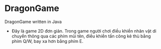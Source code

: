 # DragonGame
DragonGame written in Java

- Đây là game 2D đơn giản. Trong game người chơi điều khiển nhân vật di chuyển thông qua các phím mũi tên, điều khiển tấn công kẻ thù bằng phím Q/W, bay xa hơn bằng phím E. 
	


